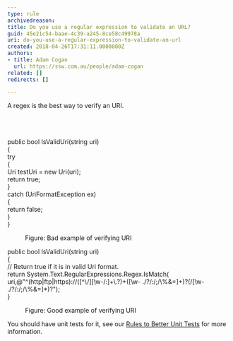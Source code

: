 ```yaml
---
type: rule
archivedreason: 
title: Do you use a regular expression to validate an URL?
guid: 45e21c54-baae-4c39-a245-8ce58c49978a
uri: do-you-use-a-regular-expression-to-validate-an-url
created: 2018-04-26T17:31:11.0000000Z
authors:
- title: Adam Cogan
  url: https://ssw.com.au/people/adam-cogan
related: []
redirects: []

---
```



A regex is the best way to verify an URI.<br><br>
<br><excerpt class='endintro'></excerpt><br>
<p class="ssw15-rteElement-CodeArea">public bool IsValidUri(string uri)<br>&#123;<br>try&#160;<br>&#123;&#160;<br>Uri testUri = new Uri(uri);&#160;<br>return true;&#160;<br>&#125;&#160;<br>catch (UriFormatException ex)<br>&#123;&#160;<br>return false;&#160;<br>&#125;&#160;<br>&#125;&#160;<br></p><dd class="ssw15-rteElement-FigureBad">Figure&#58; Bad example of verifying URI​​​<br></dd><p class="ssw15-rteElement-CodeArea">public bool IsValidUri(string uri)&#160;<br>&#123;&#160;<br>// Return true if it is in valid Uri format.<br>return System.Text.RegularExpressions.Regex.IsMatch( uri,@&quot;^(http|ftp|https)&#58;//([^\/][\w-/&#58;]+\.?)+([\w- ./?/&#58;/;/\%&amp;=]+)?(/[\w- ./?/&#58;/;/\%&amp;=]*)?&quot;);&#160;<br>&#125;&#160;</p><dd class="ssw15-rteElement-FigureGood"> Figure&#58; Good example of verifying URI&#160;<br></dd><p>You should have unit tests for it, see our&#160;<a href="https&#58;//www.ssw.com.au/ssw/Standards/Rules/RulesToBetterUnitTests.aspx">Rules to Better Unit Tests</a>&#160;for more information.​<br><br></p>


